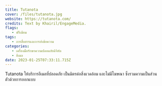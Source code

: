 ```yaml
---
title: Tutanota
cover: /files/tutanota.jpg
website: https://tutanota.com/
credits: Text by Khairil/EngageMedia.
flags:
   - ฟรีเมียม
tags:
   - การสื่อสารและการส่งข้อความ
categories:
   - เครื่องมือรักษาความปลอดภัยดิจิทัล
   - อีเมล
date: 2023-01-25T07:33:11.715Z
---
```

Tutanota ให้บริการอีเมลที่ปลอดภัย เป็นมิตรต่อสิ่งแวดล้อม และไม่มีโฆษณา ซึ่งรวมความเป็นส่วนตัวด้วยการออกแบบ